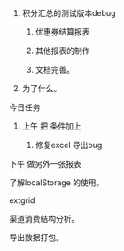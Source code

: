 1. 积分汇总的测试版本debug

   1. 优惠券结算报表

   2. 其他报表的制作

   3. 文档完善。

2. 为了什么。

今日任务

1. 上午 把 条件加上

   1. 修复excel 导出bug

下午 做另外一张报表

了解localStorage 的使用。

extgrid





渠道消费结构分析。

导出数据打包。



